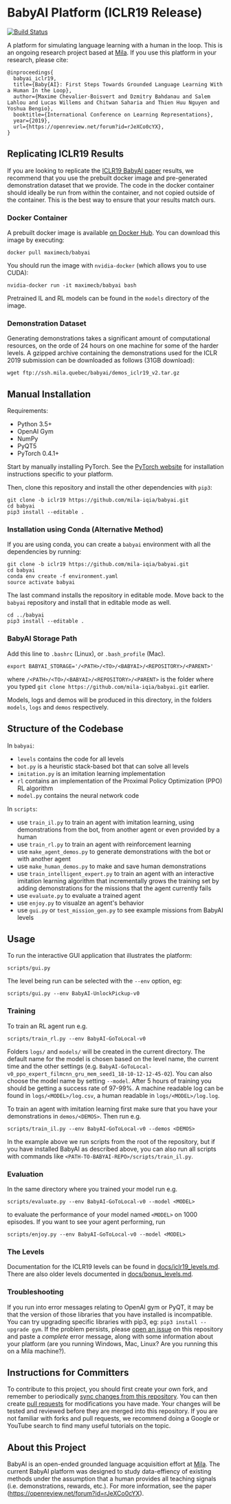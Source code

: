 # BabyAI Platform (ICLR19 Release)

[![Build Status](https://travis-ci.org/mila-iqia/babyai.svg?branch=master)](https://travis-ci.org/mila-iqia/babyai)

A platform for simulating language learning with a human in the loop. This is an ongoing research project based at [Mila](https://mila.quebec/en/). If you use this platform in your research, please cite:

```
@inproceedings{
  babyai_iclr19,
  title={Baby{AI}: First Steps Towards Grounded Language Learning With a Human In the Loop},
  author={Maxime Chevalier-Boisvert and Dzmitry Bahdanau and Salem Lahlou and Lucas Willems and Chitwan Saharia and Thien Huu Nguyen and Yoshua Bengio},
  booktitle={International Conference on Learning Representations},
  year={2019},
  url={https://openreview.net/forum?id=rJeXCo0cYX},
}
```

## Replicating ICLR19 Results

If you are looking to replicate the [ICLR19 BabyAI paper](https://openreview.net/forum?id=rJeXCo0cYX) results, we recommend that you use the prebuilt docker image and pre-generated demonstration dataset that we provide. The code in the docker container should ideally be run from within the container, and not copied outside of the container. This is the best way to ensure that your results match ours.

### Docker Container

A prebuilt docker image is available [on Docker Hub](https://hub.docker.com/r/maximecb/babyai/). You can download this image by executing:

```
docker pull maximecb/babyai
```

You should run the image with `nvidia-docker` (which allows you to use CUDA):

```
nvidia-docker run -it maximecb/babyai bash
```

Pretrained IL and RL models can be found in the `models` directory of the image.

### Demonstration Dataset

Generating demonstrations takes a significant amount of computational resources, on the orde of 24 hours on one machine for some of the harder levels. A gzipped archive containing the demonstrations used for the ICLR 2019 submission can be downloaded as follows (31GB download):

```wget ftp://ssh.mila.quebec/babyai/demos_iclr19_v2.tar.gz```

## Manual Installation

Requirements:
- Python 3.5+
- OpenAI Gym
- NumPy
- PyQT5
- PyTorch 0.4.1+

Start by manually installing PyTorch. See the [PyTorch website](http://pytorch.org/)
for installation instructions specific to your platform.

Then, clone this repository and install the other dependencies with `pip3`:

```
git clone -b iclr19 https://github.com/mila-iqia/babyai.git
cd babyai
pip3 install --editable .
```

### Installation using Conda (Alternative Method)

If you are using conda, you can create a `babyai` environment with all the dependencies by running:

```
git clone -b iclr19 https://github.com/mila-iqia/babyai.git
cd babyai
conda env create -f environment.yaml
source activate babyai
```

The last command installs the repository in editable mode. Move back to the `babyai` repository and install that in editable mode as well.

```
cd ../babyai
pip3 install --editable .
```

### BabyAI Storage Path

Add this line to `.bashrc` (Linux), or `.bash_profile` (Mac).

```
export BABYAI_STORAGE='/<PATH>/<TO>/<BABYAI>/<REPOSITORY>/<PARENT>'
```

where `/<PATH>/<TO>/<BABYAI>/<REPOSITORY>/<PARENT>` is the folder where you typed `git clone https://github.com/mila-iqia/babyai.git` earlier.

Models, logs and demos will be produced in this directory, in the folders `models`, `logs` and `demos` respectively.

## Structure of the Codebase

In `babyai`:
- `levels` contains the code for all levels
- `bot.py` is a heuristic stack-based bot that can solve all levels
- `imitation.py` is an imitation learning implementation
- `rl` contains an implementation of the Proximal Policy Optimization (PPO) RL algorithm
- `model.py` contains the neural network code

In `scripts`:
- use `train_il.py` to train an agent with imitation learning, using demonstrations from the bot, from another agent or even provided by a human
- use `train_rl.py` to train an agent with reinforcement learning
- use `make_agent_demos.py` to generate demonstrations with the bot or with another agent
- use `make_human_demos.py` to make and save human demonstrations
- use `train_intelligent_expert.py` to train an agent with an interactive imitation learning algorithm that incrementally grows the training set by adding demonstrations for the missions that the agent currently fails
- use `evaluate.py` to evaluate a trained agent
- use `enjoy.py` to visualze an agent's behavior
- use `gui.py` or `test_mission_gen.py` to see example missions from BabyAI levels

## Usage

To run the interactive GUI application that illustrates the platform:

```
scripts/gui.py
```

The level being run can be selected with the `--env` option, eg:

```
scripts/gui.py --env BabyAI-UnlockPickup-v0
```

### Training

To train an RL agent run e.g.

```
scripts/train_rl.py --env BabyAI-GoToLocal-v0
```

Folders `logs/` and `models/` will be created in the current directory. The default name
for the model is chosen based on the level name, the current time and the other settings (e.g.
`BabyAI-GoToLocal-v0_ppo_expert_filmcnn_gru_mem_seed1_18-10-12-12-45-02`). You can also choose the model
name by setting `--model`. After 5 hours of training you should be getting a success rate of 97-99\%.
A machine readable log can be found in `logs/<MODEL>/log.csv`, a human readable in `logs/<MODEL>/log.log`.

To train an agent with imitation learning first make sure that you have your demonstrations in
`demos/<DEMOS>`. Then run e.g.

```
scripts/train_il.py --env BabyAI-GoToLocal-v0 --demos <DEMOS>
```

In the example above we run scripts from the root of the repository, but if you have installed BabyAI as
described above, you can also run all scripts with commands like `<PATH-TO-BABYAI-REPO>/scripts/train_il.py`.

### Evaluation

In the same directory where you trained your model run e.g.

```
scripts/evaluate.py --env BabyAI-GoToLocal-v0 --model <MODEL>
```

to evaluate the performance of your model named `<MODEL>` on 1000 episodes. If you want to see
your agent performing, run

```
scripts/enjoy.py --env BabyAI-GoToLocal-v0 --model <MODEL>
```

### The Levels

Documentation for the ICLR19 levels can be found in
[docs/iclr19_levels.md](docs/iclr19_levels.md).
There are also older levels documented in
[docs/bonus_levels.md](docs/bonus_levels.md).

### Troubleshooting

If you run into error messages relating to OpenAI gym or PyQT, it may be that the version of those libraries that you have installed is incompatible. You can try upgrading specific libraries with pip3, eg: `pip3 install --upgrade gym`. If the problem persists, please [open an issue](https://github.com/mila-iqia/babyai/issues) on this repository and paste a *complete* error message, along with some information about your platform (are you running Windows, Mac, Linux? Are you running this on a Mila machine?).

## Instructions for Committers

To contribute to this project, you should first create your own fork, and remember to periodically [sync changes from this repository](https://stackoverflow.com/questions/7244321/how-do-i-update-a-github-forked-repository). You can then create [pull requests](https://yangsu.github.io/pull-request-tutorial/) for modifications you have made. Your changes will be tested and reviewed before they are merged into this repository. If you are not familiar with forks and pull requests, we recommend doing a Google or YouTube search to find many useful tutorials on the topic.

## About this Project

BabyAI is an open-ended grounded language acquisition effort at [Mila](https://mila.quebec/en/). The current BabyAI platform was designed to study data-effiency of existing methods under the assumption that a human provides all teaching signals
(i.e. demonstrations, rewards, etc.). For more information, see the paper (https://openreview.net/forum?id=rJeXCo0cYX).
